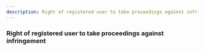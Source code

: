 ```yaml
---
description: Right of registered user to take proceedings against infringement
---
```


### Right of registered user to take proceedings against infringement

